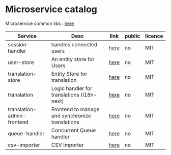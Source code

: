 # Microservice catalog



Microservice common libs : [here](https://github.com/FDT2k/microservice-common-libs)



| Service |Desc| link | public | licence |
|--|--|--| -- | -- |
| session-handler| handles connected users | [here](https://github.com/FDT2k/gka-microservice-session) | no | MIT |
| user-store | An entity store for Users | [here]([https://github.com/FDT2k/gka-microservice-user-store) | no | MIT |
| translation-store | Entity Store for translation  | [here]([https://github.com/FDT2k/gka-microservice-user-store) | no | MIT |
| translation | Logic handler for translations (i18n-next) | [here]([https://github.com/FDT2k/gka-microservice-user-store) | no | MIT |
| translation-admin-frontend | Frontend to manage and synchronize translations | [here](https://github.com/FDT2k/gka-microservice-user-store) | no | MIT |
| queue-handler| Concurrent Queue handler | [here](https://github.com/FDT2k/microservice-queue-handler) | no | MIT |
| csv-importer| CSV Importer | [here](https://github.com/FDT2k/microservice-csv-importer/blob/master/src/service.js) | no | MIT |
